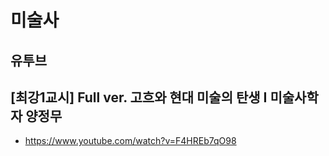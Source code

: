 # 미술사

##

## 유투브

##

## [최강1교시] Full ver. 고흐와 현대 미술의 탄생 I 미술사학자 양정무
* https://www.youtube.com/watch?v=F4HREb7qO98
